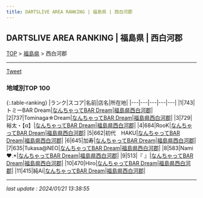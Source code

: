 ```yaml
---
title: DARTSLIVE AREA RANKING | 福島県 | 西白河郡
---
```

## DARTSLIVE AREA RANKING | 福島県 | 西白河郡

[TOP](/darts/rank/) > [福島県](/darts/rank/福島県/) > 西白河郡

___

<a href="https://twitter.com/share?ref_src=twsrc%5Etfw" data-text="DARTSLIVE AREA RANKING | 福島県西白河郡" class="twitter-share-button" data-via="DARTSLIVE" data-hashtags="DARTSLIVE" data-related="DARTSLIVE" data-show-count="false">Tweet</a>

### 地域別TOP 100

{:.table-ranking}
|ランク|スコア|名前|店名|所在地|
|---|---|---|---|---|
|1|743|トミーBAR Dream|<a href="https://search.dartslive.com/jp/shop/0468c81751098beb0d9b047a20a7ba1e">なんちゃってBAR Dream</a>|<a href="/darts/rank/福島県/西白河郡">福島県西白河郡</a>|
|2|737|Tominaga☆Dream|<a href="https://search.dartslive.com/jp/shop/0468c81751098beb0d9b047a20a7ba1e">なんちゃってBAR Dream</a>|<a href="/darts/rank/福島県/西白河郡">福島県西白河郡</a>|
|3|729|裕太・【α】|<a href="https://search.dartslive.com/jp/shop/0468c81751098beb0d9b047a20a7ba1e">なんちゃってBAR Dream</a>|<a href="/darts/rank/福島県/西白河郡">福島県西白河郡</a>|
|4|684|RooK|<a href="https://search.dartslive.com/jp/shop/0468c81751098beb0d9b047a20a7ba1e">なんちゃってBAR Dream</a>|<a href="/darts/rank/福島県/西白河郡">福島県西白河郡</a>|
|5|662|初代　HAKU|<a href="https://search.dartslive.com/jp/shop/0468c81751098beb0d9b047a20a7ba1e">なんちゃってBAR Dream</a>|<a href="/darts/rank/福島県/西白河郡">福島県西白河郡</a>|
|6|645|加寿|<a href="https://search.dartslive.com/jp/shop/0468c81751098beb0d9b047a20a7ba1e">なんちゃってBAR Dream</a>|<a href="/darts/rank/福島県/西白河郡">福島県西白河郡</a>|
|7|635|Tukasa@NEO|<a href="https://search.dartslive.com/jp/shop/0468c81751098beb0d9b047a20a7ba1e">なんちゃってBAR Dream</a>|<a href="/darts/rank/福島県/西白河郡">福島県西白河郡</a>|
|8|583|Nami❤︎.*|<a href="https://search.dartslive.com/jp/shop/0468c81751098beb0d9b047a20a7ba1e">なんちゃってBAR Dream</a>|<a href="/darts/rank/福島県/西白河郡">福島県西白河郡</a>|
|9|513|『 』|<a href="https://search.dartslive.com/jp/shop/0468c81751098beb0d9b047a20a7ba1e">なんちゃってBAR Dream</a>|<a href="/darts/rank/福島県/西白河郡">福島県西白河郡</a>|
|10|470|Hiro|<a href="https://search.dartslive.com/jp/shop/0468c81751098beb0d9b047a20a7ba1e">なんちゃってBAR Dream</a>|<a href="/darts/rank/福島県/西白河郡">福島県西白河郡</a>|
|11|415|純Ai|<a href="https://search.dartslive.com/jp/shop/0468c81751098beb0d9b047a20a7ba1e">なんちゃってBAR Dream</a>|<a href="/darts/rank/福島県/西白河郡">福島県西白河郡</a>|



___

_last update : 2024/01/21 13:38:55_


<script src="https://cdnjs.cloudflare.com/ajax/libs/jquery/3.6.1/jquery.min.js" integrity="sha512-aVKKRRi/Q/YV+4mjoKBsE4x3H+BkegoM/em46NNlCqNTmUYADjBbeNefNxYV7giUp0VxICtqdrbqU7iVaeZNXA==" crossorigin="anonymous" referrerpolicy="no-referrer"></script>
<script src="https://cdnjs.cloudflare.com/ajax/libs/jquery.tablesorter/2.31.3/js/jquery.tablesorter.min.js" integrity="sha512-qzgd5cYSZcosqpzpn7zF2ZId8f/8CHmFKZ8j7mU4OUXTNRd5g+ZHBPsgKEwoqxCtdQvExE5LprwwPAgoicguNg==" crossorigin="anonymous" referrerpolicy="no-referrer"></script>
<link rel="stylesheet" href="https://cdnjs.cloudflare.com/ajax/libs/jquery.tablesorter/2.31.3/css/theme.default.min.css" integrity="sha512-wghhOJkjQX0Lh3NSWvNKeZ0ZpNn+SPVXX1Qyc9OCaogADktxrBiBdKGDoqVUOyhStvMBmJQ8ZdMHiR3wuEq8+w==" crossorigin="anonymous" referrerpolicy="no-referrer" />
<script>
$(function() {
    $(".table-ranking").tablesorter({sortList:[[0, 0]]});
});
</script>

<script async src="https://platform.twitter.com/widgets.js" charset="utf-8"></script>